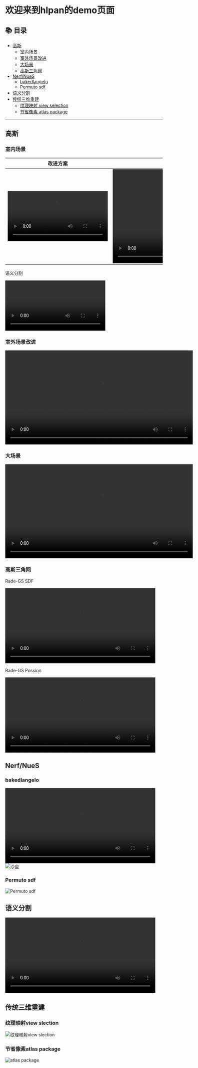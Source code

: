 # 欢迎来到hlpan的demo页面

## 📚 目录

- [高斯](#高斯)
  - [室内场景](#室内场景)
  - [室外场景改进](#室外场景改进)
  - [大场景](#大场景)
  - [高斯三角网](#高斯三角网)
- [Nerf/NueS](#nerfnues)
  - [bakedlangelo](#bakedlangelo)
  - [Permuto sdf](#permuto-sdf)
- [语义分割](#语义分割)
- [传统三维重建](#传统三维重建)
  - [纹理映射 view selection](#纹理映射view-slection)
  - [节省像素 atlas package](#节省像素atlas-package)
    
---

## 高斯
### 室内场景

|改进方案| 原版高斯 |
|:----:|:----:|
|<video width="320" controls> <source src="water-mark/room-new.mp4" type="video/mp4"> </video>|<video width="600" controls> <source src="water-mark/room-old.mp4" type="video/mp4"> </video>|

语义分割

<video width="320" controls> <source src="water-mark/gs-seg.mp4" type="video/mp4"> </video>

### 室外场景改进
<video width="600" controls> <source src="water-mark/depth-gs.mp4" type="video/mp4"> </video>

### 大场景

<video width="600" controls> <source src="water-mark/outdoor-lod-gs.mp4" type="video/mp4"> </video>

### 高斯三角网

Rade-GS SDF

<video width="480" controls> <source src="water-mark/rade-gs-sdf.mp4" type="video/mp4"> </video>

Rade-GS Possion

<video width="480" controls> <source src="water-mark/rade-gs-possion.mp4" type="video/mp4"> </video>
## Nerf/NueS

### bakedlangelo

<video width="480" controls> <source src="water-mark/bakedlangelo-1.mp4" type="video/mp4"> </video>
![沙盘](water-mark/bakedlangelo-沙盘.png)

### Permuto sdf

![Permuto sdf](water-mark/Permuto.png)
## 语义分割
<video width="480" controls> <source src="water-mark/mesh-seg.mp4" type="video/mp4"> </video>

## 传统三维重建

### 纹理映射view slection
![纹理映射view slection](water-mark/texture-view-selection.png)

### 节省像素atlas package

![atlas package](water-mark/Tile_0_textured_mesh-texture-1.png)



